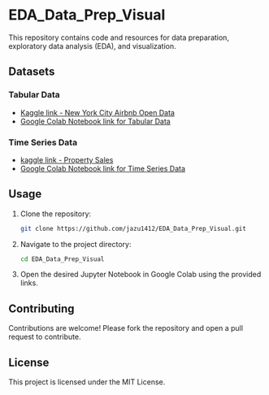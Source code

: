 # EDA_Data_Prep_Visual

This repository contains code and resources for data preparation, exploratory data analysis (EDA), and visualization.

## Datasets

### Tabular Data

- [Kaggle link - New York City Airbnb Open Data](https://www.kaggle.com/datasets/dgomonov/new-york-city-airbnb-open-data)
- [Google Colab Notebook link for Tabular Data](https://colab.research.google.com/drive/1pKJUAVdcvoHe3Sytci3fWetbBYh6cT14?usp=sharing)

### Time Series Data

- [ kaggle link - Property Sales](https://www.kaggle.com/datasets/htagholdings/property-sales)
- [Google Colab Notebook link for Time Series Data](https://colab.research.google.com/drive/18OAEFbEzcJROvm7_cqQTG8CCbY8fmt3p?usp=sharing)

## Usage

1. Clone the repository:
    ```bash
    git clone https://github.com/jazu1412/EDA_Data_Prep_Visual.git
    ```
2. Navigate to the project directory:
    ```bash
    cd EDA_Data_Prep_Visual
    ```
3. Open the desired Jupyter Notebook in Google Colab using the provided links.

## Contributing

Contributions are welcome! Please fork the repository and open a pull request to contribute.

## License

This project is licensed under the MIT License.
